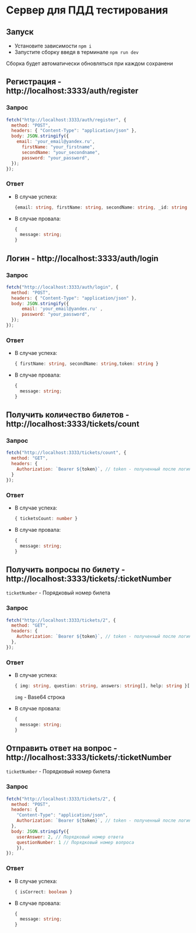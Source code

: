 # Сервер для ПДД тестирования

## Запуск

- Установите зависимости `npm i`
- Запустите сборку введя в терминале `npm run dev`

Сборка будет автоматически обновляться при каждом сохранени

## Регистрация - http://localhost:3333/auth/register

### Запрос

```javascript
fetch("http://localhost:3333/auth/register", {
  method: "POST",
  headers: { "Content-Type": "application/json" },
  body: JSON.stringify({
    email: 'your_email@yandex.ru',
	  firstName: "your_firstname",
	  secondName: "your_secondname",
	  password: "your_password",
  });
});
```

### Ответ

- В случае успеха:

  ```typescript
  {email: string, firstName: string, secondName: string, _id: string }
  ```

- В случае провала:

  ```typescript
  {
    message: string;
  }
  ```

## Логин - http://localhost:3333/auth/login

### Запрос

```javascript
fetch("http://localhost:3333/auth/login", {
  method: "POST",
  headers: { "Content-Type": "application/json" },
  body: JSON.stringify({
	  email: 'your_email@yandex.ru' ,
	  password: "your_password",
  });
});
```

### Ответ

- В случае успеха:

  ```typescript
  { firstName: string, secondName: string,token: string }
  ```

- В случае провала:

  ```typescript
  {
    message: string;
  }
  ```

## Получить количество билетов - http://localhost:3333/tickets/count

### Запрос

```javascript
fetch("http://localhost:3333/tickets/count", {
  method: "GET",
  headers: {
    Authorization: `Bearer ${token}`, // token - полученный после логина
  }
});
```

### Ответ

- В случае успеха:

  ```typescript
  { ticketsCount: number }
  ```

- В случае провала:

  ```typescript
  {
    message: string;
  }
  ```

## Получить вопросы по билету - http://localhost:3333/tickets/:ticketNumber

`ticketNumber` - Порядковый номер билета

### Запрос

```javascript
fetch("http://localhost:3333/tickets/2", {
  method: "GET",
  headers: {
    Authorization: `Bearer ${token}`, // token - полученный после логина
  },
});
```

### Ответ

- В случае успеха:

  ```typescript
  { img: string, question: string, answers: string[], help: string }[]
  ```

  `img` - Base64 строка

- В случае провала:

  ```typescript
  {
    message: string;
  }
  ```

## Отправить ответ на вопрос - http://localhost:3333/tickets/:ticketNumber

`ticketNumber` - Порядковый номер билета

### Запрос

```javascript
fetch("http://localhost:3333/tickets/2", {
  method: "POST",
  headers: {
    "Content-Type": "application/json",
    Authorization: `Bearer ${token}`, // token - полученный после логина
  },
  body: JSON.stringify({ 
    userAnswer: 2, // Порядковый номер ответа
    questionNumber: 1 // Порядковый номер вопроса
    }),
});
```

### Ответ

- В случае успеха:

  ```typescript
  { isCorrect: boolean }
  ```

- В случае провала:

  ```typescript
  {
    message: string;
  }
  ```
